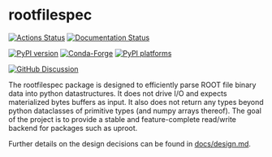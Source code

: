 # rootfilespec

[![Actions Status][actions-badge]][actions-link]
[![Documentation Status][rtd-badge]][rtd-link]

[![PyPI version][pypi-version]][pypi-link]
[![Conda-Forge][conda-badge]][conda-link]
[![PyPI platforms][pypi-platforms]][pypi-link]

[![GitHub Discussion][github-discussions-badge]][github-discussions-link]

<!-- SPHINX-START -->

<!-- prettier-ignore-start -->
[actions-badge]:            https://github.com/nsmith-/rootfilespec/workflows/CI/badge.svg
[actions-link]:             https://github.com/nsmith-/rootfilespec/actions
[conda-badge]:              https://img.shields.io/conda/vn/conda-forge/rootfilespec
[conda-link]:               https://github.com/conda-forge/rootfilespec-feedstock
[github-discussions-badge]: https://img.shields.io/static/v1?label=Discussions&message=Ask&color=blue&logo=github
[github-discussions-link]:  https://github.com/nsmith-/rootfilespec/discussions
[pypi-link]:                https://pypi.org/project/rootfilespec/
[pypi-platforms]:           https://img.shields.io/pypi/pyversions/rootfilespec
[pypi-version]:             https://img.shields.io/pypi/v/rootfilespec
[rtd-badge]:                https://readthedocs.org/projects/rootfilespec/badge/?version=latest
[rtd-link]:                 https://rootfilespec.readthedocs.io/en/latest/?badge=latest

<!-- prettier-ignore-end -->

The rootfilespec package is designed to efficiently parse ROOT file binary data
into python datastructures. It does not drive I/O and expects materialized bytes
buffers as input. It also does not return any types beyond python dataclasses of
primitive types (and numpy arrays thereof). The goal of the project is to
provide a stable and feature-complete read/write backend for packages such as
uproot.

Further details on the design decisions can be found in
[docs/design.md](docs/design.md).
